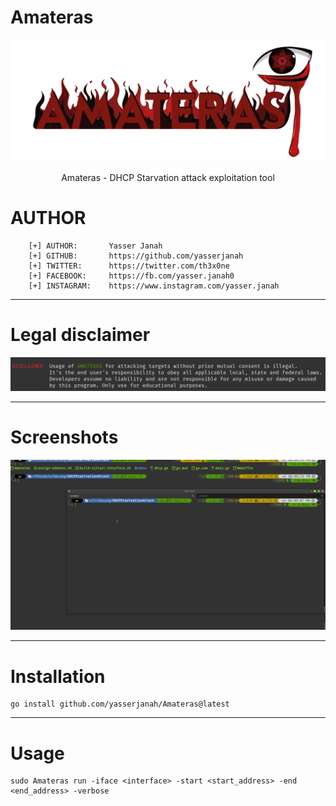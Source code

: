 # Amateras

<p align="center">
  <img src="https://raw.githubusercontent.com/yasserjanah/Amateras/main/screenshots/amateras_logo.png">
</p>

<p align="center">Amateras - DHCP Starvation attack exploitation tool</p>

# AUTHOR 
```
    [+] AUTHOR:       Yasser Janah
    [+] GITHUB:       https://github.com/yasserjanah
    [+] TWITTER:      https://twitter.com/th3x0ne
    [+] FACEBOOK:     https://fb.com/yasser.janah0
    [+] INSTAGRAM:    https://www.instagram.com/yasser.janah
```
---

# Legal disclaimer
![LEGAL_DISCLAIMER](https://raw.githubusercontent.com/yasserjanah/Amateras/main/screenshots/DESCLAIMER.png)

---
# Screenshots
![AMATERAS](https://raw.githubusercontent.com/yasserjanah/Amateras/main/screenshots/Amateras_example.gif)

---
# Installation
```
go install github.com/yasserjanah/Amateras@latest
```
---

# Usage

```
sudo Amateras run -iface <interface> -start <start_address> -end <end_address> -verbose
```
